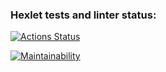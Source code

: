 ### Hexlet tests and linter status:
[![Actions Status](https://github.com/julia-trevgoda/java-project-lvl1/workflows/hexlet-check/badge.svg)](https://github.com/julia-trevgoda/java-project-lvl1/actions)

[![Maintainability](https://api.codeclimate.com/v1/badges/a99a88d28ad37a79dbf6/maintainability)](https://codeclimate.com/github/codeclimate/codeclimate/maintainability)
